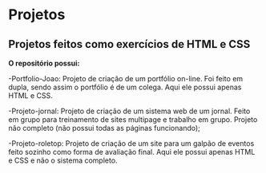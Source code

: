 # Projetos

## Projetos feitos como exercícios de HTML e CSS

**O repositório possui:**

-Portfolio-Joao: Projeto de criação de um portfólio on-line. Foi feito em dupla, sendo assim o portfólio é de um colega. Aqui ele possui apenas HTML e CSS.

-Projeto-jornal: Projeto de criação de um sistema web de um jornal. Feito em grupo para treinamento de sites multipage e trabalho em grupo. Projeto não completo (não possui todas as páginas funcionando);

-Projeto-roletop: Projeto de criação de um site para um galpão de eventos feito sozinho como forma de avaliação final. Aqui ele possui apenas HTML e CSS e não o sistema completo.
